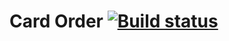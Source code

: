 # Card Order [![Build status](https://ci.appveyor.com/api/projects/status/ibp5nddm2vgk75te?svg=true)](https://ci.appveyor.com/project/nmarenova/cardorder)
